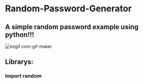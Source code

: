 # Random-Password-Generator
## A simple random password example using python!!!

![ezgif com-gif-maker](https://user-images.githubusercontent.com/65880991/97609397-f09fa200-19e9-11eb-8404-04de3598159f.gif)

## Librarys:
### Import random
